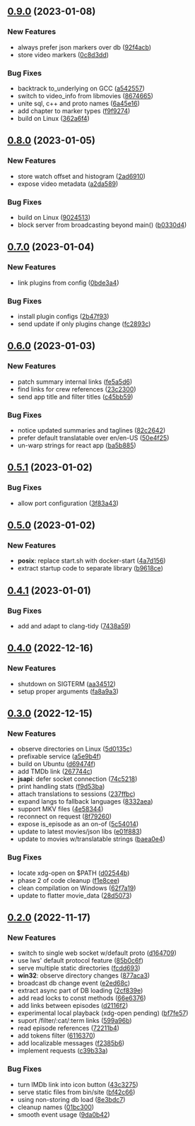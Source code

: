 
## [0.9.0](https://github.com/mzdun/movies-ws/compare/v0.8.0...v0.9.0) (2023-01-08)

### New Features

- always prefer json markers over db ([92f4acb](https://github.com/mzdun/movies-ws/commit/92f4acb60b49f62e76b2bc6ed8852246cc41f74a))
- store video markers ([0c8d3dd](https://github.com/mzdun/movies-ws/commit/0c8d3dd68937539766ac7f5ca0f2070d6508c682))

### Bug Fixes

- backtrack to_underlying on GCC ([a542557](https://github.com/mzdun/movies-ws/commit/a54255786cb3ee29920a5ce72d0a9eceb177fe92))
- switch to video_info from libmovies ([8674665](https://github.com/mzdun/movies-ws/commit/86746655b6810be40d4c4d1ff8facecd4c79d465))
- unite sql, c++ and proto names ([6a45e16](https://github.com/mzdun/movies-ws/commit/6a45e16c10e0096343195a507decab7179ac8a6b))
- add chapter to marker types ([f9f9274](https://github.com/mzdun/movies-ws/commit/f9f927438f2c2eedf1fbb2841781eeb9c500d720))
- build on Linux ([362a6f4](https://github.com/mzdun/movies-ws/commit/362a6f42d23051a148a1d269f9000f2bfa90023d))

## [0.8.0](https://github.com/mzdun/movies-ws/compare/v0.7.0...v0.8.0) (2023-01-05)

### New Features

- store watch offset and histogram ([2ad6910](https://github.com/mzdun/movies-ws/commit/2ad69109b6475f6eb77c267155a239b38e745398))
- expose video metadata ([a2da589](https://github.com/mzdun/movies-ws/commit/a2da5898ffeaf264cc066978ddb8377510dbbe41))

### Bug Fixes

- build on Linux ([9024513](https://github.com/mzdun/movies-ws/commit/9024513b6195b4f156ab72d646fb279e5d2074ac))
- block server from broadcasting beyond main() ([b0330d4](https://github.com/mzdun/movies-ws/commit/b0330d4847cf4ec1aff0c0a30518b8688599f942))

## [0.7.0](https://github.com/mzdun/movies-ws/compare/v0.6.0...v0.7.0) (2023-01-04)

### New Features

- link plugins from config ([0bde3a4](https://github.com/mzdun/movies-ws/commit/0bde3a49ebaf6a5ffa13f1c3585edfc8f5aa3e91))

### Bug Fixes

- install plugin configs ([2b47f93](https://github.com/mzdun/movies-ws/commit/2b47f93da73d4c883faab40d14e7f27699d45264))
- send update if only plugins change ([fc2893c](https://github.com/mzdun/movies-ws/commit/fc2893c3ff0abaebb73e96ee15bfa9f65c60046f))

## [0.6.0](https://github.com/mzdun/movies-ws/compare/v0.5.1...v0.6.0) (2023-01-03)

### New Features

- patch summary internal links ([fe5a5d6](https://github.com/mzdun/movies-ws/commit/fe5a5d6e35c19217e2bc760a943ceefcaa97b2c4))
- find links for crew references ([23c2300](https://github.com/mzdun/movies-ws/commit/23c2300016f951c52060699a9dc73c37a718504b))
- send app title and filter titles ([c45bb59](https://github.com/mzdun/movies-ws/commit/c45bb5994ad57817f55f4baf1be8595d1785a87c))

### Bug Fixes

- notice updated summaries and taglines ([82c2642](https://github.com/mzdun/movies-ws/commit/82c264273c80cc18266bb65dffce8ca3793367f1))
- prefer default translatable over en/en-US ([50e4f25](https://github.com/mzdun/movies-ws/commit/50e4f253302cd9e4bace5afa1c7d181e7ced7391))
- un-warp strings for react app ([ba5b885](https://github.com/mzdun/movies-ws/commit/ba5b885468357eb9888f744e6567f34c5786e803))

## [0.5.1](https://github.com/mzdun/movies-ws/compare/v0.5.0...v0.5.1) (2023-01-02)

### Bug Fixes

- allow port configuration ([3f83a43](https://github.com/mzdun/movies-ws/commit/3f83a435c4a0a06c38744c3b98868cf3e5ff5ec1))

## [0.5.0](https://github.com/mzdun/movies-ws/compare/v0.4.1...v0.5.0) (2023-01-02)

### New Features

- **posix**: replace start.sh with docker-start ([4a7d156](https://github.com/mzdun/movies-ws/commit/4a7d15681e6a508710de6057fa371652d2730235))
- extract startup code to separate library ([b9618ce](https://github.com/mzdun/movies-ws/commit/b9618ceeff598edfbb9d84fcd21a80705e6b9cac))

## [0.4.1](https://github.com/mzdun/movies-ws/compare/v0.4.0...v0.4.1) (2023-01-01)

### Bug Fixes

- add and adapt to clang-tidy ([7438a59](https://github.com/mzdun/movies-ws/commit/7438a599bef1f270adfe1447aa4db2cdb0b7c679))

## [0.4.0](https://github.com/mzdun/movies-ws/compare/v0.3.0...v0.4.0) (2022-12-16)

### New Features

- shutdown on SIGTERM ([aa34512](https://github.com/mzdun/movies-ws/commit/aa34512245dcc99b9445f11127b3396c38bc3440))
- setup proper arguments ([fa8a9a3](https://github.com/mzdun/movies-ws/commit/fa8a9a324d642906c0f7413418dc4848fae53273))

## [0.3.0](https://github.com/mzdun/movies-ws/compare/v0.2.0...v0.3.0) (2022-12-15)

### New Features

- observe directories on Linux ([5d0135c](https://github.com/mzdun/movies-ws/commit/5d0135c4931aaccdedf304d11ead92bdaefac0e0))
- prefixable service ([a5e9b4f](https://github.com/mzdun/movies-ws/commit/a5e9b4f0b45ce06b4706ac18df80876860156be2))
- build on Ubuntu ([d69474f](https://github.com/mzdun/movies-ws/commit/d69474fa53c5353f2aa9e525d7fe08dbfc319dd4))
- add TMDb link ([267744c](https://github.com/mzdun/movies-ws/commit/267744cae58a900cadbc50c3f0374bc759fb0d32))
- **jsapi**: defer socket connection ([74c5218](https://github.com/mzdun/movies-ws/commit/74c5218cb03f85881da65319720e3c4afc3fbad8))
- print handling stats ([f9d53ba](https://github.com/mzdun/movies-ws/commit/f9d53bae69e3811c2c64ae66935f7f05cccb0e34))
- attach translations to sessions ([237ffbc](https://github.com/mzdun/movies-ws/commit/237ffbc84023b516cb9b357cbde7b730c97a5518))
- expand langs to fallback languages ([8332aea](https://github.com/mzdun/movies-ws/commit/8332aea6d1cb7af3273e836e7fe1f92b07a90b07))
- support MKV files ([4e58344](https://github.com/mzdun/movies-ws/commit/4e583449ec22fb0645795a46d8e7469521d4be39))
- reconnect on request ([8f79260](https://github.com/mzdun/movies-ws/commit/8f79260c8982ff8d443dbb9279ef9a59354094b9))
- expose is_episode as an on-of ([5c54014](https://github.com/mzdun/movies-ws/commit/5c5401422375436a34250a165ea6948b7b524b69))
- update to latest movies/json libs ([e01f883](https://github.com/mzdun/movies-ws/commit/e01f8838320a428749241ea19d94157577c34551))
- update to movies w/translatable strings ([baea0e4](https://github.com/mzdun/movies-ws/commit/baea0e438cc2432f1d00be1d8361bbdb3428e0bd))

### Bug Fixes

- locate xdg-open on $PATH ([d02544b](https://github.com/mzdun/movies-ws/commit/d02544b0e627e170ea395cc3174e456805f14f2f))
- phase 2 of code cleanup ([f1e8cee](https://github.com/mzdun/movies-ws/commit/f1e8ceec5ca7d43c6ba949a0a924824feb989e6b))
- clean compilation on Windows ([62f7a19](https://github.com/mzdun/movies-ws/commit/62f7a19e0467094f2b953a2274f075f0bf0730a5))
- update to flatter movie_data ([28d5073](https://github.com/mzdun/movies-ws/commit/28d50739a7a6b952050faf00fee9ccadffe4e3b2))

## [0.2.0](https://github.com/mzdun/movies-ws/compare/v0.1.0...v0.2.0) (2022-11-17)

### New Features

- switch to single web socket w/default proto ([d164709](https://github.com/mzdun/movies-ws/commit/d1647095bc55786adf1f5608ac717f66badd8915))
- use lws' default protocol feature ([85b0c6f](https://github.com/mzdun/movies-ws/commit/85b0c6f64cb3c1ccf98111c688d2a1eee90b34af))
- serve multiple static directories ([fcdd693](https://github.com/mzdun/movies-ws/commit/fcdd6931a6d7b3a65e5c6644e7436196273036ad))
- **win32**: observe directory changes ([877aca3](https://github.com/mzdun/movies-ws/commit/877aca3d579880aa9958173ab6a18b9a1af26b7b))
- broadcast db change event ([e2ed68c](https://github.com/mzdun/movies-ws/commit/e2ed68c39d2931f5f49e5d475b5fade4b565110a))
- extract async part of DB loading ([2cf839e](https://github.com/mzdun/movies-ws/commit/2cf839e25492c5bfc939c8a142df5dd14b32705e))
- add read locks to const methods ([66e6376](https://github.com/mzdun/movies-ws/commit/66e6376c54738d8a02471bc10227c536e05f02af))
- add links between episodes ([d2116f2](https://github.com/mzdun/movies-ws/commit/d2116f207bf97e3af140c2a0c551314ff9105483))
- experimental local playback (xdg-open pending) ([bf7fe57](https://github.com/mzdun/movies-ws/commit/bf7fe5785be611a23647c3a888792b793901c71b))
- suport /filter/:cat/:term links ([599a96b](https://github.com/mzdun/movies-ws/commit/599a96b971f658bd597f1e27a1fb1a75b609d23b))
- read episode references ([72211b4](https://github.com/mzdun/movies-ws/commit/72211b4db78f1ca4ee4d2cfafaa972aa2638b779))
- add tokens filter ([6116370](https://github.com/mzdun/movies-ws/commit/6116370b401317355f118a855a15d28563cb6863))
- add localizable messages ([f2385b6](https://github.com/mzdun/movies-ws/commit/f2385b644a4d7ae093fc68dff01509d8e9d757b1))
- implement requests ([c39b33a](https://github.com/mzdun/movies-ws/commit/c39b33ae1455ea68a7059c5cd55871885b3dd830))

### Bug Fixes

- turn IMDb link into icon button ([43c3275](https://github.com/mzdun/movies-ws/commit/43c32756ad347e00630fd90c8aecdda4f0ef2702))
- serve static files from bin/site ([bf42c66](https://github.com/mzdun/movies-ws/commit/bf42c6640f6ba19f21234fbecd24f2277e483a71))
- using non-storing db load ([8e3bdc7](https://github.com/mzdun/movies-ws/commit/8e3bdc745999d56489499c379c06d022c7cd01a9))
- cleanup names ([01bc300](https://github.com/mzdun/movies-ws/commit/01bc30080bdaad477bca0509ef6116d86c7a9b43))
- smooth event usage ([9da0b42](https://github.com/mzdun/movies-ws/commit/9da0b42c52c4c67d37e5975b0d1f50c0757ebb3d))

